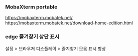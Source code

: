 ### MobaXterm portable

https://mobaxterm.mobatek.net/
https://mobaxterm.mobatek.net/download-home-edition.html


### edge 즐겨찾기 상단 표시

설정 > 브라우저 디스플레이 > 즐겨찾기 모음 표시 항상